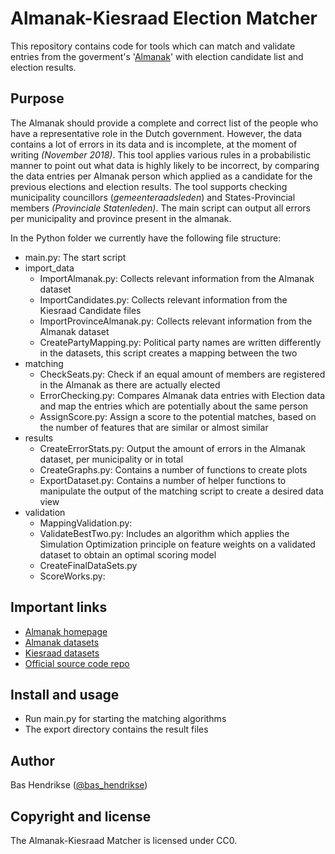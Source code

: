 # Almanak-Kiesraad Election Matcher

This repository contains code for tools which can match and validate entries from the goverment's '[Almanak](https://almanak.overheid.nl/)' with election candidate list and election results.

## Purpose
The Almanak should provide a complete and correct list of the people who have a representative role in the Dutch government. However, the data contains a lot of errors in its data and is incomplete, at the moment of writing _(November 2018)_.
This tool applies various rules in a probabilistic manner to point out what data is highly likely to be incorrect, by comparing the data entries per Almanak person which applied as a candidate for the previous elections and election results.
The tool supports checking municipality councillors (_gemeenteraadsleden_) and States-Provincial members _(Provinciale Statenleden)_. 
The main script can output all errors per municipality and province present in the almanak.
 
In the Python folder we currently have the following file structure:
 - main.py: The start script
 - import_data
    - ImportAlmanak.py: Collects relevant information from the Almanak dataset
    - ImportCandidates.py: Collects relevant information from the Kiesraad Candidate files
    - ImportProvinceAlmanak.py: Collects relevant information from the Almanak dataset
    - CreatePartyMapping.py: Political party names are written differently in the datasets, this script creates a mapping between the two
 - matching
    - CheckSeats.py: Check if an equal amount of members are registered in the Almanak as there are actually elected
    - ErrorChecking.py: Compares Almanak data entries with Election data and map the entries which are potentially about the same person
    - AssignScore.py: Assign a score to the potential matches, based on the number of features that are similar or almost similar
 - results
    - CreateErrorStats.py: Output the amount of errors in the Almanak dataset, per municipality or in total
    - CreateGraphs.py: Contains a number of functions to create plots
    - ExportDataset.py: Contains a number of helper functions to manipulate the output of the matching script to create a desired data view 
 - validation
    - MappingValidation.py: 
    - ValidateBestTwo.py: Includes an algorithm which applies the Simulation Optimization principle on feature weights on a validated dataset to obtain an optimal scoring model
    - CreateFinalDataSets.py
    - ScoreWorks.py:  
    
## Important links
 - [Almanak homepage](https://almanak.overheid.nl/)
 - [Almanak datasets]()
 - [Kiesraad datasets](https://data.overheid.nl/data/dataset?maintainer_facet=http://standaarden.overheid.nl/owms/terms/Kiesraad)
 - [Official source code repo](https://github.com/openstate/almanak-kiesraad-matcher/)

## Install and usage

 - Run main.py for starting the matching algorithms
 - The export directory contains the result files

## Author

Bas Hendrikse ([@bas_hendrikse](https://twitter.com/bas_hendrikse))

## Copyright and license

The Almanak-Kiesraad Matcher is licensed under CC0.